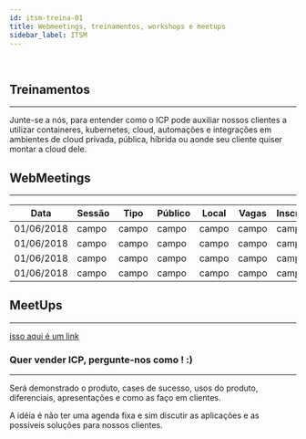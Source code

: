 ```yaml
---
id: itsm-treina-01
title: Webmeetings, treinamentos, workshops e meetups
sidebar_label: ITSM
---
```

<br />

## Treinamentos 
-----------------------------------
Junte-se a nós, para entender como o ICP pode auxiliar nossos clientes a utilizar containeres, kubernetes, cloud, automações e integrações em ambientes de cloud privada, pública, híbrida ou aonde seu cliente quiser montar a cloud dele.

## WebMeetings
-----------------------------------
|Data|Sessão|Tipo|Público|Local|Vagas|Inscrição|
|---|---|---|---|---|---|---|
|01/06/2018| campo | campo| campo | campo | campo | campo |
|01/06/2018| campo | campo| campo | campo | campo | campo |
|01/06/2018| campo | campo| campo | campo | campo | campo |
|01/06/2018| campo | campo| campo | campo | campo | campo |

## MeetUps
-----------------------------------
[isso aqui é um link](www.ibm.com)


### Quer vender ICP, pergunte-nos como ! :)
------------------------------------------------ 


Será demonstrado o produto, cases de sucesso, usos do produto, diferenciais, apresentações e como as faço em clientes.

A idéia é não ter uma agenda fixa e sim discutir as aplicações e as possíveis soluções para nossos clientes.


<br />